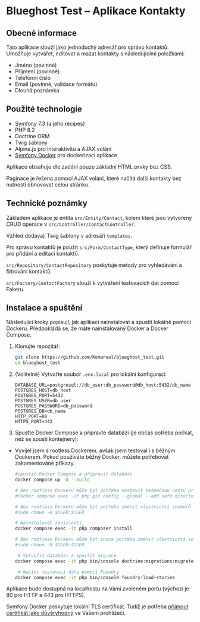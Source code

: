 # Blueghost Test – Aplikace Kontakty

## Obecné informace

Tato aplikace slouží jako jednoduchý adresář pro správu kontaktů. Umožňuje vytvářet, editovat a mazat kontakty s následujícími položkami:

- Jméno (povinné)
- Příjmení (povinné)
- Telefonní číslo
- Email (povinné, validace formátu)
- Dlouhá poznámka

## Použité technologie

- Symfony 7.3 (a jeho recipes)
- PHP 8.2
- Doctrine ORM
- Twig šablony
- Alpine.js pro interaktivitu a AJAX volání
- [Symfony Docker](https://github.com/dunglas/symfony-docker) pro dockerizaci aplikace

Aplikace obsahuje dle zadání pouze základní HTML prvky bez CSS.

Paginace je řešena pomocí AJAX volání, které načítá další kontakty bez nutnosti obnovovat celou stránku.

## Technické poznámky

Základem aplikace je entita `src/Entity/Contact`, kolem které jsou vytvořeny CRUD operace v `src/Controller/ContactController`.

Vzhled dodávají Twig šablony v adresáři `templates`.

Pro správu kontaktů je použit `src/Form/ContactType`, který definuje formulář pro přidání a editaci kontaktů.

`src/Repository/ContactRepository` poskytuje metody pro vyhledávání a filtrování kontaktů.

`src/Factory/ContactFactory` slouží k vytváření testovacích dat pomocí Fakeru.

## Instalace a spuštění

Následující kroky popisují, jak aplikaci nainstalovat a spustit lokálně pomocí Dockeru. Předpokládá se, že máte nainstalovaný Docker a Docker Compose.

1. Klonujte repozitář:
   ```bash
   git clone https://github.com/Komareal/blueghost_test.git
   cd blueghost_test
   ```
2. (Volitelné) Vytvořte soubor `.env.local` pro lokální konfiguraci:
   ```dotenv
   DATABASE_URL=postgresql://db_user:db_password@db_host:5432/db_name
   POSTGRES_HOST=db_host
   POSTGRES_PORT=5432
   POSTGRES_USER=db_user
   POSTGRES_PASSWORD=db_password
   POSTGRES_DB=db_name
   HTTP_PORT=80
   HTTPS_PORT=443
   ```
3. Spusťte Docker Compose a připravte databázi (je občas potřeba počkat, než se spustí kontejnery):

- Vyvíjel jsem s rootless Dockerem, avšak jsem testoval i s běžným Dockerem. Pokud používáte běžný Docker, můžete potřebovat zakomentováné příkazy.
   ```bash
   #spustit Docker Compose a připravit databázi
   docker compose up -d --build
  
   # Bez rootless Dockeru může být potřeba nastavit bezpečnou cestu pro git
   #docker compose exec -it php git config --global --add safe.directory /app
  
   # Bez rootless Dockeru může být potřeba změnit vlastnictví souborů
   #sudo chown -R $USER:$USER . 
   
   # Nainstalovat závislosti.
   docker compose exec -it php composer install

   # Bez rootless Dockeru může být znova potřeba změnit vlastnictví souborů
   #sudo chown -R $USER:$USER .
  
    # Vytvořit databázi a spustit migrace
   docker compose exec -it php bin/console doctrine:migrations:migrate 
  
    # Načíst testovací data pomocí Foundry
   docker compose exec -it php bin/console foundry:load-stories
   ```

Aplikace bude dostupná na localhostu na Vámi zvoleném portu (výchozí je 80 pro HTTP a 443 pro HTTPS).

Symfony Docker poskytuje lokální TLS certifikát. Tudíž je potřeba
[přijmout certifikát jako důvěryhodný](https://stackoverflow.com/questions/7580508/getting-chrome-to-accept-a-self-signed-localhost-certificate/15076602#15076602) ve Vašem prohlížeči.
